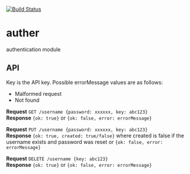 [![Build Status](https://secure.travis-ci.org/mariposacoop/auther.png)](http://travis-ci.org/mariposacoop/auther)

auther
======

authentication module 

API
---
Key is the API key. Possible errorMessage values are as follows:
- Malformed request
- Not found

**Request** `GET /username {password: xxxxxx, key: abc123}`<br>
**Response** `{ok: true}` or `{ok: false, error: errorMessage}`

**Request** `PUT /username {password: xxxxxx, key: abc123}`<br>
**Response** `{ok: true, created: true/false}` where created is false if the username exists and password was reset or `{ok: false, error: errorMessage}`

**Request** `DELETE /username {key: abc123}`<br>
**Response** `{ok: true}` or `{ok: false, error: errorMessage}`
